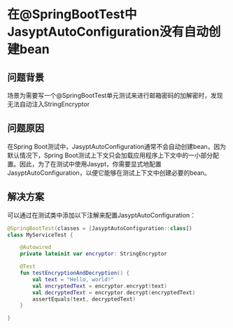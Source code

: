 # 在@SpringBootTest中JasyptAutoConfiguration没有自动创建bean

## 问题背景

场景为需要写一个@SpringBootTest单元测试来进行邮箱密码的加解密时，发现无法自动注入StringEncryptor

## 问题原因

在Spring Boot测试中，JasyptAutoConfiguration通常不会自动创建bean，因为默认情况下，Spring Boot测试上下文只会加载应用程序上下文中的一小部分配置。因此，为了在测试中使用Jasypt，你需要显式地配置JasyptAutoConfiguration，以便它能够在测试上下文中创建必要的bean。

## 解决方案

可以通过在测试类中添加以下注解来配置JasyptAutoConfiguration：

~~~kotlin
@SpringBootTest(classes = [JasyptAutoConfiguration::class])
class MyServiceTest {

	@Autowired
	private lateinit var encryptor: StringEncryptor

    @Test
    fun testEncryptionAndDecryption() {
        val text = "Hello, world!"
        val encryptedText = encryptor.encrypt(text)
        val decryptedText = encryptor.decrypt(encryptedText)
        assertEquals(text, decryptedText)
    }

}
~~~